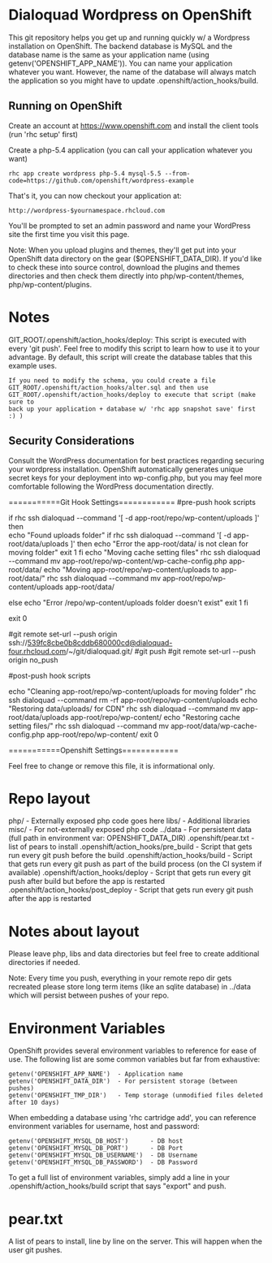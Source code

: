 Dialoquad Wordpress on OpenShift
======================

This git repository helps you get up and running quickly w/ a Wordpress installation
on OpenShift.  The backend database is MySQL and the database name is the
same as your application name (using getenv('OPENSHIFT_APP_NAME')).  You can name
your application whatever you want.  However, the name of the database will always
match the application so you might have to update .openshift/action_hooks/build.


Running on OpenShift
----------------------------

Create an account at https://www.openshift.com and install the client tools (run 'rhc setup' first)

Create a php-5.4 application (you can call your application whatever you want)

    rhc app create wordpress php-5.4 mysql-5.5 --from-code=https://github.com/openshift/wordpress-example

That's it, you can now checkout your application at:

    http://wordpress-$yournamespace.rhcloud.com

You'll be prompted to set an admin password and name your WordPress site the first time you visit this
page.

Note: When you upload plugins and themes, they'll get put into your OpenShift data directory
on the gear ($OPENSHIFT_DATA_DIR).  If you'd like to check these into source control, download the
plugins and themes directories and then check them directly into php/wp-content/themes, php/wp-content/plugins.

Notes
=====

GIT_ROOT/.openshift/action_hooks/deploy:
    This script is executed with every 'git push'.  Feel free to modify this script
    to learn how to use it to your advantage.  By default, this script will create
    the database tables that this example uses.

    If you need to modify the schema, you could create a file
    GIT_ROOT/.openshift/action_hooks/alter.sql and then use
    GIT_ROOT/.openshift/action_hooks/deploy to execute that script (make sure to
    back up your application + database w/ 'rhc app snapshot save' first :) )

Security Considerations
-----------------------
Consult the WordPress documentation for best practices regarding securing your wordpress installation.  OpenShift
automatically generates unique secret keys for your deployment into wp-config.php, but you may feel more
comfortable following the WordPress documentation directly.



===========Git Hook Settings============
#pre-push hook scripts

if rhc ssh dialoquad --command '[ -d app-root/repo/wp-content/uploads ]'
then	
	echo "Found uploads folder"
	if rhc ssh dialoquad --command '[ -d app-root/data/uploads ]'
	then
		echo "Error the app-root/data/ is not clean for moving folder"
		exit 1
	fi
	echo "Moving cache setting files"
	rhc ssh dialoquad --command mv app-root/repo/wp-content/wp-cache-config.php app-root/data/
	echo "Moving app-root/repo/wp-content/uploads to app-root/data/"
	rhc ssh dialoquad --command mv app-root/repo/wp-content/uploads app-root/data/

else
	echo "Error /repo/wp-content/uploads folder doesn't exist"
	exit 1
fi

exit 0


#git remote set-url --push origin ssh://539fc8cbe0b8cddb680000cd@dialoquad-four.rhcloud.com/~/git/dialoquad.git/
#git push
#git remote set-url --push origin no_push


#post-push hook scripts

echo "Cleaning app-root/repo/wp-content/uploads for moving folder"
rhc ssh dialoquad --command rm -rf app-root/repo/wp-content/uploads
echo "Restoring data/uploads/ for CDN"
rhc ssh dialoquad --command mv app-root/data/uploads app-root/repo/wp-content/
echo "Restoring cache setting files/"
rhc ssh dialoquad --command mv app-root/data/wp-cache-config.php app-root/repo/wp-content/
exit 0





===========Openshift Settings============


Feel free to change or remove this file, it is informational only.

Repo layout
===========
php/ - Externally exposed php code goes here
libs/ - Additional libraries
misc/ - For not-externally exposed php code
../data - For persistent data (full path in environment var: OPENSHIFT_DATA_DIR)
.openshift/pear.txt - list of pears to install
.openshift/action_hooks/pre_build - Script that gets run every git push before the build
.openshift/action_hooks/build - Script that gets run every git push as part of the build process (on the CI system if available)
.openshift/action_hooks/deploy - Script that gets run every git push after build but before the app is restarted
.openshift/action_hooks/post_deploy - Script that gets run every git push after the app is restarted


Notes about layout
==================
Please leave php, libs and data directories but feel free to create additional
directories if needed.

Note: Every time you push, everything in your remote repo dir gets recreated
please store long term items (like an sqlite database) in ../data which will
persist between pushes of your repo.


Environment Variables
=====================

OpenShift provides several environment variables to reference for ease
of use.  The following list are some common variables but far from exhaustive:

    getenv('OPENSHIFT_APP_NAME')  - Application name
    getenv('OPENSHIFT_DATA_DIR')  - For persistent storage (between pushes)
    getenv('OPENSHIFT_TMP_DIR')   - Temp storage (unmodified files deleted after 10 days)

When embedding a database using 'rhc cartridge add', you can reference environment
variables for username, host and password:

    getenv('OPENSHIFT_MYSQL_DB_HOST')      - DB host
    getenv('OPENSHIFT_MYSQL_DB_PORT')      - DB Port
    getenv('OPENSHIFT_MYSQL_DB_USERNAME')  - DB Username
    getenv('OPENSHIFT_MYSQL_DB_PASSWORD')  - DB Password

To get a full list of environment variables, simply add a line in your
.openshift/action_hooks/build script that says "export" and push.

pear.txt
===========

A list of pears to install, line by line on the server.  This will happen when
the user git pushes.
